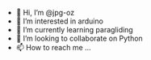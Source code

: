 - 👋 Hi, I’m @jpg-oz
- 👀 I’m interested in arduino
- 🌱 I’m currently learning paragliding
- 💞️ I’m looking to collaborate on Python
- 📫 How to reach me ...

<!---
jpg-oz/jpg-oz is a ✨ special ✨ repository because its `README.md` (this file) appears on your GitHub profile.
You can click the Preview link to take a look at your changes.
--->
